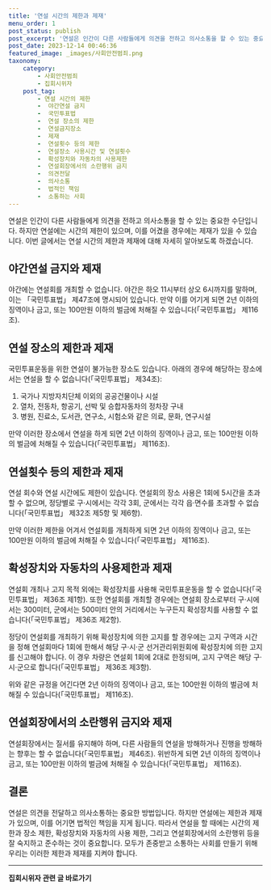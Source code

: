 ```yaml
---
title: '연설 시간의 제한과 제재'
menu_order: 1
post_status: publish
post_excerpt: '연설은 인간이 다른 사람들에게 의견을 전하고 의사소통을 할 수 있는 중요한 수단입니다. 하지만 연설에는 시간의 제한이 있으며, 이를 어겼을 경우에는 제재가 있을 수 있습니다. 이번 글에서는 연설 시간의 제한과 제재에 대해 자세히 알아보도록 하겠습니다.'
post_date: 2023-12-14 00:46:36
featured_image: _images/사회안전범죄.png
taxonomy:
    category:
        - 사회안전범죄
        - 집회시위자
    post_tag:
        - 연설 시간의 제한
        -  야간연설 금지
        -  국민투표법
        -  연설 장소의 제한
        -  연설금지장소
        -  제재
        -  연설횟수 등의 제한
        -  연설장소 사용시간 및 연설횟수
        -  확성장치와 자동차의 사용제한
        -  연설회장에서의 소란행위 금지
        -  의견전달
        -  의사소통
        -  법적인 책임
        -  소통하는 사회
---
```



연설은 인간이 다른 사람들에게 의견을 전하고 의사소통을 할 수 있는 중요한 수단입니다. 하지만 연설에는 시간의 제한이 있으며, 이를 어겼을 경우에는 제재가 있을 수 있습니다. 이번 글에서는 연설 시간의 제한과 제재에 대해 자세히 알아보도록 하겠습니다.

## 야간연설 금지와 제재

야간에는 연설회를 개최할 수 없습니다. 야간은 하오 11시부터 상오 6시까지를 말하며, 이는 「국민투표법」 제47조에 명시되어 있습니다. 만약 이를 어기게 되면 2년 이하의 징역이나 금고, 또는 100만원 이하의 벌금에 처해질 수 있습니다(「국민투표법」 제116조).

## 연설 장소의 제한과 제재

국민투표운동을 위한 연설이 불가능한 장소도 있습니다. 아래의 경우에 해당하는 장소에서는 연설을 할 수 없습니다(「국민투표법」 제34조):

1. 국가나 지방자치단체 이외의 공공건물이나 시설
2. 열차, 전동차, 항공기, 선박 및 승합자동차의 정차장 구내
3. 병원, 진료소, 도서관, 연구소, 시험소와 같은 의료, 문화, 연구시설

만약 이러한 장소에서 연설을 하게 되면 2년 이하의 징역이나 금고, 또는 100만원 이하의 벌금에 처해질 수 있습니다(「국민투표법」 제116조).

## 연설횟수 등의 제한과 제재

연설 회수와 연설 시간에도 제한이 있습니다. 연설회의 장소 사용은 1회에 5시간을 초과할 수 없으며, 정당별로 구·시에서는 각각 3회, 군에서는 각각 읍·면수를 초과할 수 없습니다(「국민투표법」 제32조 제5항 및 제6항). 

만약 이러한 제한을 어겨서 연설회를 개최하게 되면 2년 이하의 징역이나 금고, 또는 100만원 이하의 벌금에 처해질 수 있습니다(「국민투표법」 제116조).

## 확성장치와 자동차의 사용제한과 제재

연설회 개최나 고지 목적 외에는 확성장치를 사용해 국민투표운동을 할 수 없습니다(「국민투표법」 제36조 제1항). 또한 연설회를 개최할 경우에는 연설회 장소로부터 구·시에서는 300미터, 군에서는 500미터 안의 거리에서는 누구든지 확성장치를 사용할 수 없습니다(「국민투표법」 제36조 제2항).

정당이 연설회를 개최하기 위해 확성장치에 의한 고지를 할 경우에는 고지 구역과 시간을 정해 연설회마다 1회에 한해서 해당 구·시·군 선거관리위원회에 확성장치에 의한 고지를 신고해야 합니다. 이 경우 차량은 연설회 1회에 2대로 한정되며, 고지 구역은 해당 구·시·군으로 합니다(「국민투표법」 제36조 제3항).

위와 같은 규정을 어긴다면 2년 이하의 징역이나 금고, 또는 100만원 이하의 벌금에 처해질 수 있습니다(「국민투표법」 제116조).

## 연설회장에서의 소란행위 금지와 제재

연설회장에서는 질서를 유지해야 하며, 다른 사람들의 연설을 방해하거나 진행을 방해하는 향후는 할 수 없습니다(「국민투표법」 제46조). 위반하게 되면 2년 이하의 징역이나 금고, 또는 100만원 이하의 벌금에 처해질 수 있습니다(「국민투표법」 제116조).

## 결론

연설은 의견을 전달하고 의사소통하는 중요한 방법입니다. 하지만 연설에는 제한과 제재가 있으며, 이를 어기면 법적인 책임을 지게 됩니다. 따라서 연설을 할 때에는 시간의 제한과 장소 제한, 확성장치와 자동차의 사용 제한, 그리고 연설회장에서의 소란행위 등을 잘 숙지하고 준수하는 것이 중요합니다. 모두가 존중받고 소통하는 사회를 만들기 위해 우리는 이러한 제한과 제재를 지켜야 합니다.
<!-- wp:separator -->
<hr class="wp-block-separator has-alpha-channel-opacity"/>
<!-- /wp:separator -->

<!-- wp:group {"backgroundColor":"base","layout":{"type":"constrained"}} -->
<div class="wp-block-group has-base-background-color has-background"><!-- wp:paragraph {"align":"center","fontSize":"medium"} -->
<p class="has-text-align-center has-large-font-size"><strong>집회시위자 관련 글 바로가기</strong></p>
<!-- /wp:paragraph -->


<!-- wp:latest-posts
{"categories":[{"id":30996,"count":19,"description":"","link":"https://uknowlaw.com/category/%ec%a7%91%ed%9a%8c%ec%8b%9c%ec%9c%84%ec%9e%90/","name":"집회시위자","slug":"집회시위자","taxonomy":"category","parent":0,"meta":[],"_links":{"self":[{"href":"https://uknowlaw.com/wp-json/wp/v2/categories/30996"}],"collection":[{"href":"https://uknowlaw.com/wp-json/wp/v2/categories"}],"about":[{"href":"https://uknowlaw.com/wp-json/wp/v2/taxonomies/category"}],"wp:post_type":[{"href":"https://uknowlaw.com/wp-json/wp/v2/posts?categories=30996"}],"curies":[{"name":"wp","href":"https://api.w.org/{rel}","templated":true}]}}],"postsToShow":100,"excerptLength":28,"postLayout":"grid","columns":2,"featuredImageAlign":"left","featuredImageSizeSlug":"large","fontSize":"small"} /--></div>
<!-- /wp:group -->